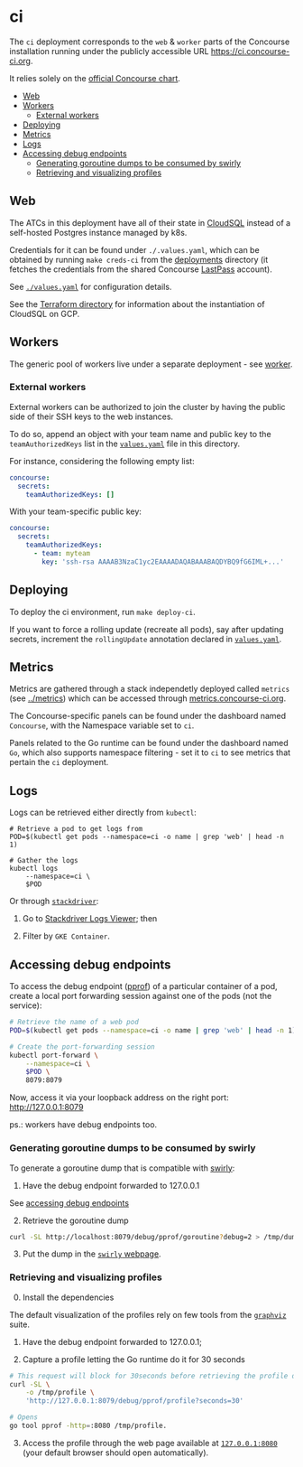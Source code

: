 # ci

The `ci` deployment corresponds to the `web` & `worker` parts of the Concourse installation running under the publicly accessible URL https://ci.concourse-ci.org.

It relies solely on the [official Concourse chart](https://github.com/helm/charts/tree/master/stable/concourse).


<!-- START doctoc generated TOC please keep comment here to allow auto update -->
<!-- DON'T EDIT THIS SECTION, INSTEAD RE-RUN doctoc TO UPDATE -->


- [Web](#web)
- [Workers](#workers)
  - [External workers](#external-workers)
- [Deploying](#deploying)
- [Metrics](#metrics)
- [Logs](#logs)
- [Accessing debug endpoints](#accessing-debug-endpoints)
  - [Generating goroutine dumps to be consumed by swirly](#generating-goroutine-dumps-to-be-consumed-by-swirly)
  - [Retrieving and visualizing profiles](#retrieving-and-visualizing-profiles)

<!-- END doctoc generated TOC please keep comment here to allow auto update -->


## Web

The ATCs in this deployment have all of their state in [CloudSQL](https://cloud.google.com/sql/docs/) instead of a self-hosted Postgres instance managed by k8s.

Credentials for it can be found under `./.values.yaml`, which can be obtained by running `make creds-ci` from the [deployments](../deployments) directory (it fetches the credentials from the shared Concourse [LastPass](https://www.lastpass.com/) account).

See [`./values.yaml`](./values.yaml) for configuration details.

See the [Terraform directory](/terraform) for information about the instantiation of CloudSQL on GCP.



## Workers

The generic pool of workers live under a separate deployment - see [worker](../worker/README.md).


### External workers

External workers can be authorized to join the cluster by having the public side of their SSH keys to the web instances.

To do so, append an object with your team name and public key to the `teamAuthorizedKeys` list in the [`values.yaml`](./values.yaml) file in this directory.

For instance, considering the following empty list:

```yaml
concourse:
  secrets:
    teamAuthorizedKeys: []
```

With your team-specific public key:


```yaml
concourse:
  secrets:
    teamAuthorizedKeys:
      - team: myteam
        key: 'ssh-rsa AAAAB3NzaC1yc2EAAAADAQABAAABAQDYBQ9fG6IML+...'
```


## Deploying

To deploy the ci environment, run `make deploy-ci`.

If you want to force a rolling update (recreate all pods), say after updating secrets, increment the `rollingUpdate` annotation declared in [`values.yaml`](./values.yaml).


## Metrics

Metrics are gathered through a stack independetly deployed called `metrics` (see [../metrics](../metrics)) which can be accessed through [metrics.concourse-ci.org](https://metrics.concourse-ci.org/dashboards).

The Concourse-specific panels can be found under the dashboard named `Concourse`, with the Namespace variable set to `ci`.

Panels related to the Go runtime can be found under the dashboard named `Go`, which also supports namespace filtering - set it to `ci` to see metrics that pertain the `ci` deployment.


## Logs

Logs can be retrieved either directly from `kubectl`:

```
# Retrieve a pod to get logs from
POD=$(kubectl get pods --namespace=ci -o name | grep 'web' | head -n 1)

# Gather the logs
kubectl logs
	--namespace=ci \
	$POD
```

Or through [`stackdriver`](https://cloud.google.com/stackdriver/):

1. Go to [Stackdriver Logs Viewer](https://console.cloud.google.com/logs/viewer); then

2. Filter by `GKE Container`.


## Accessing debug endpoints

To access the debug endpoint ([pprof](https://golang.org/pkg/net/http/pprof/)) of a particular container of a pod, create a local port forwarding session against one of the pods (not the service):

```sh
# Retrieve the name of a web pod
POD=$(kubectl get pods --namespace=ci -o name | grep 'web' | head -n 1)

# Create the port-forwarding session
kubectl port-forward \
	--namespace=ci \
	$POD \
	8079:8079
```

Now, access it via your loopback address on the right port: http://127.0.0.1:8079

ps.: workers have debug endpoints too.


### Generating goroutine dumps to be consumed by swirly

To generate a goroutine dump that is compatible with [swirly](https://github.com/vito/swirly):

1. Have the debug endpoint forwarded to 127.0.0.1

See [accessing debug endpoints](#accessing-debug-endpoints)

2. Retrieve the goroutine dump

```sh
curl -SL http://localhost:8079/debug/pprof/goroutine?debug=2 > /tmp/dump
```

3. Put the dump in the [`swirly` webpage](https://vito.github.io/swirly).


### Retrieving and visualizing profiles

0. Install the dependencies

The default visualization of the profiles rely on few tools from the [`graphviz`](https://www.graphviz.org/) suite.

1. Have the debug endpoint forwarded to 127.0.0.1;

2. Capture a profile letting the Go runtime do it for 30 seconds

```sh
# This request will block for 30seconds before retrieving the profile data.
curl -SL \
	-o /tmp/profile \
	'http://127.0.0.1:8079/debug/pprof/profile?seconds=30'

# Opens
go tool pprof -http=:8080 /tmp/profile.
```

3. Access the profile through the web page available at [`127.0.0.1:8080`](http://127.0.0.1:8080) (your default browser should open automatically).

